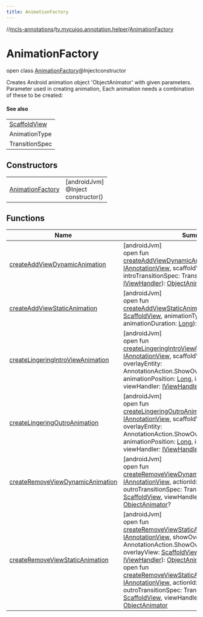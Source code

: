 ```yaml
---
title: AnimationFactory
---
```

//[mcls-annotations](../../../index.html)/[tv.mycujoo.annotation.helper](../index.html)/[AnimationFactory](index.html)



# AnimationFactory

open class [AnimationFactory](index.html)@Injectconstructor

Creates Android animation object 'ObjectAnimator' with given parameters. Parameter used in creating animation, Each animation needs a combination of these to be created:



#### See also


| |
|---|
| [ScaffoldView](../../tv.mycujoo.annotation.widget/-scaffold-view/index.html) |
| AnimationType |
| TransitionSpec |


## Constructors


| | |
|---|---|
| [AnimationFactory](-animation-factory.html) | [androidJvm]<br>@Inject<br>constructor() |


## Functions


| Name | Summary |
|---|---|
| [createAddViewDynamicAnimation](create-add-view-dynamic-animation.html) | [androidJvm]<br>open fun [createAddViewDynamicAnimation](create-add-view-dynamic-animation.html)(overlayHost: [IAnnotationView](../../tv.mycujoo.annotation.annotation/-i-annotation-view/index.html), scaffoldView: [ScaffoldView](../../tv.mycujoo.annotation.widget/-scaffold-view/index.html), introTransitionSpec: TransitionSpec, viewHandler: [IViewHandler](../-i-view-handler/index.html)): [ObjectAnimator](https://developer.android.com/reference/kotlin/android/animation/ObjectAnimator.html)? |
| [createAddViewStaticAnimation](create-add-view-static-animation.html) | [androidJvm]<br>open fun [createAddViewStaticAnimation](create-add-view-static-animation.html)(scaffoldView: [ScaffoldView](../../tv.mycujoo.annotation.widget/-scaffold-view/index.html), animationType: AnimationType, animationDuration: [Long](https://kotlinlang.org/api/latest/jvm/stdlib/kotlin/-long/index.html)): [ObjectAnimator](https://developer.android.com/reference/kotlin/android/animation/ObjectAnimator.html)? |
| [createLingeringIntroViewAnimation](create-lingering-intro-view-animation.html) | [androidJvm]<br>open fun [createLingeringIntroViewAnimation](create-lingering-intro-view-animation.html)(overlayHost: [IAnnotationView](../../tv.mycujoo.annotation.annotation/-i-annotation-view/index.html), scaffoldView: [ScaffoldView](../../tv.mycujoo.annotation.widget/-scaffold-view/index.html), overlayEntity: AnnotationAction.ShowOverlayAction, animationPosition: [Long](https://kotlinlang.org/api/latest/jvm/stdlib/kotlin/-long/index.html), isPlaying: [Boolean](https://kotlinlang.org/api/latest/jvm/stdlib/kotlin/-boolean/index.html), viewHandler: [IViewHandler](../-i-view-handler/index.html)): [ObjectAnimator](https://developer.android.com/reference/kotlin/android/animation/ObjectAnimator.html)? |
| [createLingeringOutroAnimation](create-lingering-outro-animation.html) | [androidJvm]<br>open fun [createLingeringOutroAnimation](create-lingering-outro-animation.html)(overlayHost: [IAnnotationView](../../tv.mycujoo.annotation.annotation/-i-annotation-view/index.html), scaffoldView: [ScaffoldView](../../tv.mycujoo.annotation.widget/-scaffold-view/index.html), overlayEntity: AnnotationAction.ShowOverlayAction, animationPosition: [Long](https://kotlinlang.org/api/latest/jvm/stdlib/kotlin/-long/index.html), isPlaying: [Boolean](https://kotlinlang.org/api/latest/jvm/stdlib/kotlin/-boolean/index.html), viewHandler: [IViewHandler](../-i-view-handler/index.html)): [ObjectAnimator](https://developer.android.com/reference/kotlin/android/animation/ObjectAnimator.html)? |
| [createRemoveViewDynamicAnimation](create-remove-view-dynamic-animation.html) | [androidJvm]<br>open fun [createRemoveViewDynamicAnimation](create-remove-view-dynamic-animation.html)(overlayHost: [IAnnotationView](../../tv.mycujoo.annotation.annotation/-i-annotation-view/index.html), actionId: [String](https://kotlinlang.org/api/latest/jvm/stdlib/kotlin/-string/index.html), outroTransitionSpec: TransitionSpec, view: [ScaffoldView](../../tv.mycujoo.annotation.widget/-scaffold-view/index.html), viewHandler: [IViewHandler](../-i-view-handler/index.html)): [ObjectAnimator](https://developer.android.com/reference/kotlin/android/animation/ObjectAnimator.html)? |
| [createRemoveViewStaticAnimation](create-remove-view-static-animation.html) | [androidJvm]<br>open fun [createRemoveViewStaticAnimation](create-remove-view-static-animation.html)(overlayHost: [IAnnotationView](../../tv.mycujoo.annotation.annotation/-i-annotation-view/index.html), showOverlayAction: AnnotationAction.ShowOverlayAction, overlayView: [ScaffoldView](../../tv.mycujoo.annotation.widget/-scaffold-view/index.html), viewHandler: [IViewHandler](../-i-view-handler/index.html)): [ObjectAnimator](https://developer.android.com/reference/kotlin/android/animation/ObjectAnimator.html)<br>open fun [createRemoveViewStaticAnimation](create-remove-view-static-animation.html)(overlayHost: [IAnnotationView](../../tv.mycujoo.annotation.annotation/-i-annotation-view/index.html), actionId: [String](https://kotlinlang.org/api/latest/jvm/stdlib/kotlin/-string/index.html), outroTransitionSpec: TransitionSpec, overlayView: [ScaffoldView](../../tv.mycujoo.annotation.widget/-scaffold-view/index.html), viewHandler: [IViewHandler](../-i-view-handler/index.html)): [ObjectAnimator](https://developer.android.com/reference/kotlin/android/animation/ObjectAnimator.html) |

